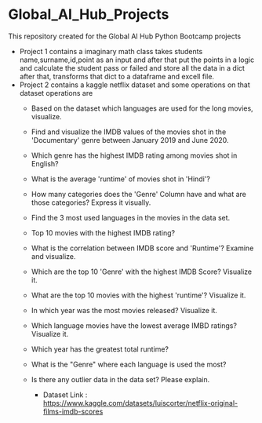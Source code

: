 # Global_AI_Hub_Projects

This repository created for the Global AI Hub Python Bootcamp projects
  - Project 1 contains a imaginary math class takes students name,surname,id,point as an input and after that put the points in a logic and calculate the student pass or failed and store all the data in a dict after that, transforms that dict to a dataframe and excell file.
  - Project 2 contains a kaggle netflix dataset and some operations on that dataset operations are 
    * Based on the dataset which languages are used for the long movies, visualize.
    * Find and visualize the IMDB values of the movies shot in the 'Documentary' genre between January 2019 and June 2020.
    * Which genre has the highest IMDB rating among movies shot in English?
    * What is the average 'runtime' of movies shot in 'Hindi'?
    * How many categories does the 'Genre' Column have and what are those categories? Express it visually.
    * Find the 3 most used languages in the movies in the data set.
    * Top 10 movies with the highest IMDB rating?
    * What is the correlation between IMDB score and 'Runtime'? Examine and visualize.
    * Which are the top 10 'Genre' with the highest IMDB Score? Visualize it.
    * What are the top 10 movies with the highest 'runtime'? Visualize it.
    * In which year was the most movies released? Visualize it.
    * Which language movies have the lowest average IMBD ratings? Visualize it.
    * Which year has the greatest total runtime?
    * What is the "Genre" where each language is used the most?
    * Is there any outlier data in the data set? Please explain.
    
      + Dataset Link : https://www.kaggle.com/datasets/luiscorter/netflix-original-films-imdb-scores
